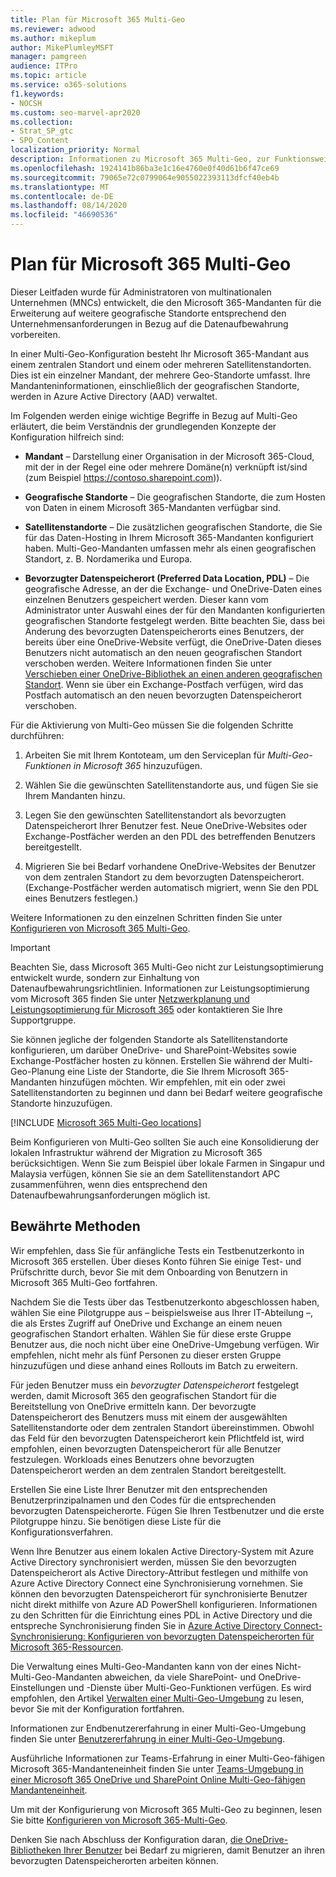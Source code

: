 ```yaml
---
title: Plan für Microsoft 365 Multi-Geo
ms.reviewer: adwood
ms.author: mikeplum
author: MikePlumleyMSFT
manager: pamgreen
audience: ITPro
ms.topic: article
ms.service: o365-solutions
f1.keywords:
- NOCSH
ms.custom: seo-marvel-apr2020
ms.collection:
- Strat_SP_gtc
- SPO_Content
localization_priority: Normal
description: Informationen zu Microsoft 365 Multi-Geo, zur Funktionsweise von Multi-Geo und zu für Datenspeicher verfügbaren geografischen Standorten.
ms.openlocfilehash: 1924141b86ba3e1c16e4760e0f40d61b6f47ce69
ms.sourcegitcommit: 79065e72c0799064e9055022393113dfcf40eb4b
ms.translationtype: MT
ms.contentlocale: de-DE
ms.lasthandoff: 08/14/2020
ms.locfileid: "46690536"
---
```

# <a name="plan-for-microsoft-365-multi-geo"></a>Plan für Microsoft 365 Multi-Geo

Dieser Leitfaden wurde für Administratoren von multinationalen Unternehmen (MNCs) entwickelt, die den Microsoft 365-Mandanten für die Erweiterung auf weitere geografische Standorte entsprechend den Unternehmensanforderungen in Bezug auf die Datenaufbewahrung vorbereiten.

In einer Multi-Geo-Konfiguration besteht Ihr Microsoft 365-Mandant aus einem zentralen Standort und einem oder mehreren Satellitenstandorten. Dies ist ein einzelner Mandant, der mehrere Geo-Standorte umfasst. Ihre Mandanteninformationen, einschließlich der geografischen Standorte, werden in Azure Active Directory (AAD) verwaltet.

Im Folgenden werden einige wichtige Begriffe in Bezug auf Multi-Geo erläutert, die beim Verständnis der grundlegenden Konzepte der Konfiguration hilfreich sind:

-   **Mandant** – Darstellung einer Organisation in der Microsoft 365-Cloud, mit der in der Regel eine oder mehrere Domäne(n) verknüpft ist/sind (zum Beispiel https://contoso.sharepoint.com)). 

-   **Geografische Standorte** – Die geografischen Standorte, die zum Hosten von Daten in einem Microsoft 365-Mandanten verfügbar sind.

-   **Satellitenstandorte** – Die zusätzlichen geografischen Standorte, die Sie für das Daten-Hosting in Ihrem Microsoft 365-Mandanten konfiguriert haben. Multi-Geo-Mandanten umfassen mehr als einen geografischen Standort, z. B. Nordamerika und Europa.

-   **Bevorzugter Datenspeicherort (Preferred Data Location, PDL)** – Die geografische Adresse, an der die Exchange- und OneDrive-Daten eines einzelnen Benutzers gespeichert werden. Dieser kann vom Administrator unter Auswahl eines der für den Mandanten konfigurierten geografischen Standorte festgelegt werden. Bitte beachten Sie, dass bei Änderung des bevorzugten Datenspeicherorts eines Benutzers, der bereits über eine OneDrive-Website verfügt, die OneDrive-Daten dieses Benutzers nicht automatisch an den neuen geografischen Standort verschoben werden. Weitere Informationen finden Sie unter [Verschieben einer OneDrive-Bibliothek an einen anderen geografischen Standort](move-onedrive-between-geo-locations.md). Wenn sie über ein Exchange-Postfach verfügen, wird das Postfach automatisch an den neuen bevorzugten Datenspeicherort verschoben.

Für die Aktivierung von Multi-Geo müssen Sie die folgenden Schritte durchführen:

1.  Arbeiten Sie mit Ihrem Kontoteam, um den Serviceplan für _Multi-Geo-Funktionen in Microsoft 365_ hinzuzufügen.

2.  Wählen Sie die gewünschten Satellitenstandorte aus, und fügen Sie sie Ihrem Mandanten hinzu.

3.  Legen Sie den gewünschten Satellitenstandort als bevorzugten Datenspeicherort Ihrer Benutzer fest. Neue OneDrive-Websites oder Exchange-Postfächer werden an den PDL des betreffenden Benutzers bereitgestellt.

4.  Migrieren Sie bei Bedarf vorhandene OneDrive-Websites der Benutzer von dem zentralen Standort zu dem bevorzugten Datenspeicherort. (Exchange-Postfächer werden automatisch migriert, wenn Sie den PDL eines Benutzers festlegen.)

Weitere Informationen zu den einzelnen Schritten finden Sie unter [Konfigurieren von Microsoft 365 Multi-Geo](multi-geo-tenant-configuration.md).

> [!IMPORTANT]
> Beachten Sie, dass Microsoft 365 Multi-Geo nicht zur Leistungsoptimierung entwickelt wurde, sondern zur Einhaltung von Datenaufbewahrungsrichtlinien. Informationen zur Leistungsoptimierung vom Microsoft 365 finden Sie unter [Netzwerkplanung und Leistungsoptimierung für Microsoft 365](https://support.office.com/article/e5f1228c-da3c-4654-bf16-d163daee8848) oder kontaktieren Sie Ihre Supportgruppe.

Sie können jegliche der folgenden Standorte als Satellitenstandorte konfigurieren, um darüber OneDrive- und SharePoint-Websites sowie Exchange-Postfächer hosten zu können. Erstellen Sie während der Multi-Geo-Planung eine Liste der Standorte, die Sie Ihrem Microsoft 365-Mandanten hinzufügen möchten. Wir empfehlen, mit ein oder zwei Satellitenstandorten zu beginnen und dann bei Bedarf weitere geografische Standorte hinzuzufügen.

[!INCLUDE [Microsoft 365 Multi-Geo locations](../includes/microsoft-365-multi-geo-locations.md)]

Beim Konfigurieren von Multi-Geo sollten Sie auch eine Konsolidierung der lokalen Infrastruktur während der Migration zu Microsoft 365 berücksichtigen. Wenn Sie zum Beispiel über lokale Farmen in Singapur und Malaysia verfügen, können Sie sie an dem Satellitenstandort APC zusammenführen, wenn dies entsprechend den Datenaufbewahrungsanforderungen möglich ist.

## <a name="best-practices"></a>Bewährte Methoden

Wir empfehlen, dass Sie für anfängliche Tests ein Testbenutzerkonto in Microsoft 365 erstellen. Über dieses Konto führen Sie einige Test- und Prüfschritte durch, bevor Sie mit dem Onboarding von Benutzern in Microsoft 365 Multi-Geo fortfahren.

Nachdem Sie die Tests über das Testbenutzerkonto abgeschlossen haben, wählen Sie eine Pilotgruppe aus – beispielsweise aus Ihrer IT-Abteilung –, die als Erstes Zugriff auf OneDrive und Exchange an einem neuen geografischen Standort erhalten. Wählen Sie für diese erste Gruppe Benutzer aus, die noch nicht über eine OneDrive-Umgebung verfügen. Wir empfehlen, nicht mehr als fünf Personen zu dieser ersten Gruppe hinzuzufügen und diese anhand eines Rollouts im Batch zu erweitern.

Für jeden Benutzer muss ein *bevorzugter Datenspeicherort* festgelegt werden, damit Microsoft 365 den geografischen Standort für die Bereitstellung von OneDrive ermitteln kann. Der bevorzugte Datenspeicherort des Benutzers muss mit einem der ausgewählten Satellitenstandorte oder dem zentralen Standort übereinstimmen. Obwohl das Feld für den bevorzugten Datenspeicherort kein Pflichtfeld ist, wird empfohlen, einen bevorzugten Datenspeicherort für alle Benutzer festzulegen. Workloads eines Benutzers ohne bevorzugten Datenspeicherort werden an dem zentralen Standort bereitgestellt.

Erstellen Sie eine Liste Ihrer Benutzer mit den entsprechenden Benutzerprinzipalnamen und den Codes für die entsprechenden bevorzugten Datenspeicherorte. Fügen Sie Ihren Testbenutzer und die erste Pilotgruppe hinzu. Sie benötigen diese Liste für die Konfigurationsverfahren.

Wenn Ihre Benutzer aus einem lokalen Active Directory-System mit Azure Active Directory synchronisiert werden, müssen Sie den bevorzugten Datenspeicherort als Active Directory-Attribut festlegen und mithilfe von Azure Active Directory Connect eine Synchronisierung vornehmen. Sie können den bevorzugten Datenspeicherort für synchronisierte Benutzer nicht direkt mithilfe von Azure AD PowerShell konfigurieren. Informationen zu den Schritten für die Einrichtung eines PDL in Active Directory und die entspreche Synchronisierung finden Sie in [Azure Active Directory Connect-Synchronisierung: Konfigurieren von bevorzugten Datenspeicherorten für Microsoft 365-Ressourcen](https://docs.microsoft.com/azure/active-directory/connect/active-directory-aadconnectsync-feature-preferreddatalocation).

Die Verwaltung eines Multi-Geo-Mandanten kann von der eines Nicht-Multi-Geo-Mandanten abweichen, da viele SharePoint- und OneDrive-Einstellungen und -Dienste über Multi-Geo-Funktionen verfügen. Es wird empfohlen, den Artikel [Verwalten einer Multi-Geo-Umgebung](administering-a-multi-geo-environment.md) zu lesen, bevor Sie mit der Konfiguration fortfahren.

Informationen zur Endbenutzererfahrung in einer Multi-Geo-Umgebung finden Sie unter [Benutzererfahrung in einer Multi-Geo-Umgebung](multi-geo-user-experience.md).

Ausführliche Informationen zur Teams-Erfahrung in einer Multi-Geo-fähigen Microsoft 365-Mandanteneinheit finden Sie unter [Teams-Umgebung in einer Microsoft 365 OneDrive und SharePoint Online Multi-Geo-fähigen Mandanteneinheit](https://docs.microsoft.com/microsoftteams/teams-experience-o365odb-spo-multi-geo).

Um mit der Konfigurierung von Microsoft 365 Multi-Geo zu beginnen, lesen Sie bitte [Konfigurieren von Microsoft 365-Multi-Geo](multi-geo-tenant-configuration.md).

Denken Sie nach Abschluss der Konfiguration daran, [die OneDrive-Bibliotheken Ihrer Benutzer](move-onedrive-between-geo-locations.md) bei Bedarf zu migrieren, damit Benutzer an ihren bevorzugten Datenspeicherorten arbeiten können.
